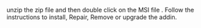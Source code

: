 unzip the zip file  and then double click on the MSI file .
Follow the instructions to install, Repair, Remove or upgrade the addin.
